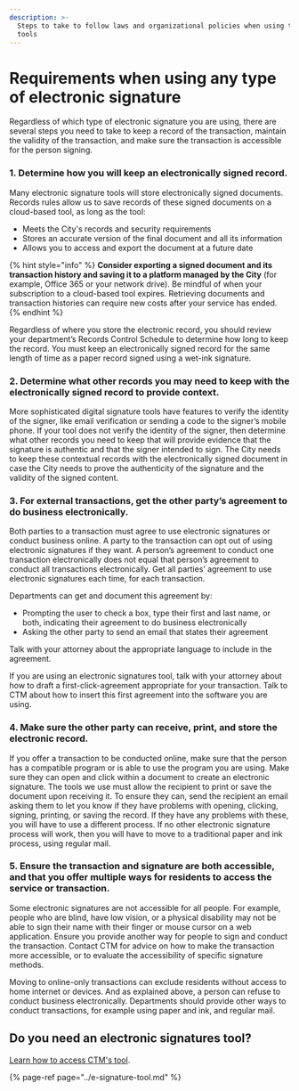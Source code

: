 ```yaml
---
description: >-
  Steps to take to follow laws and organizational policies when using these
  tools
---
```


# Requirements when using any type of electronic signature

Regardless of which type of electronic signature you are using, there are several steps you need to take to keep a record of the transaction, maintain the validity of the transaction, and make sure the transaction is accessible for the person signing.

### 1. Determine how you will keep an electronically signed record. 

Many electronic signature tools will store electronically signed documents. Records rules allow us to save records of these signed documents on a cloud-based tool, as long as the tool:

* Meets the City's records and security requirements
* Stores an accurate version of the final document and all its information
* Allows you to access and export the document at a future date

{% hint style="info" %}
**Consider exporting a signed document and its transaction history and saving it to a platform managed by the City** \(for example, Office 365 or your network drive\). Be mindful of when your subscription to a cloud-based tool expires. Retrieving documents and transaction histories can require new costs after your service has ended. 
{% endhint %}

Regardless of where you store the electronic record, you should review your department’s Records Control Schedule to determine how long to keep the record. You must keep an electronically signed record for the same length of time as a paper record signed using a wet-ink signature. 

### 2. Determine what other records you may need to keep with the electronically signed record to provide context. 

More sophisticated digital signature tools have features to verify the identity of the signer, like email verification or sending a code to the signer’s mobile phone. If your tool does not verify the identity of the signer, then determine what other records you need to keep that will provide evidence that the signature is authentic and that the signer intended to sign. The City needs to keep these contextual records with the electronically signed document in case the City needs to prove the authenticity of the signature and the validity of the signed content.  

### 3. For external transactions, get the other party’s agreement to do business electronically. 

Both parties to a transaction must agree to use electronic signatures or conduct business online. A party to the transaction can opt out of using electronic signatures if they want. A person’s agreement to conduct one transaction electronically does not equal that person’s agreement to conduct all transactions electronically. Get all parties’ agreement to use electronic signatures each time, for each transaction. 

Departments can get and document this agreement by:  

* Prompting the user to check a box, type their first and last name, or both, indicating their agreement to do business electronically 
* Asking the other party to send an email that states their agreement  

Talk with your attorney about the appropriate language to include in the agreement. 

If you are using an electronic signatures tool, talk with your attorney about how to draft a first-click-agreement appropriate for your transaction. Talk to CTM about how to insert this first agreement into the software you are using. 

### 4. Make sure the other party can receive, print, and store the electronic record. 

If you offer a transaction to be conducted online, make sure that the person has a compatible program or is able to use the program you are using. Make sure they can open and click within a document to create an electronic signature. The tools we use must allow the recipient to print or save the document upon receiving it. To ensure they can, send the recipient an email asking them to let you know if they have problems with opening, clicking, signing, printing, or saving the record. If they have any problems with these, you will have to use a different process.  If no other electronic signature process will work, then you will have to move to a traditional paper and ink process, using regular mail.   

### 5. Ensure the transaction and signature are both accessible, and that you offer multiple ways for residents to access the service or transaction. 

Some electronic signatures are not accessible for all people. For example, people who are blind, have low vision, or a physical disability may not be able to sign their name with their finger or mouse cursor on a web application. Ensure you provide another way for people to sign and conduct the transaction. Contact CTM for advice on how to make the transaction more accessible, or to evaluate the accessibility of specific signature methods. 

Moving to online-only transactions can exclude residents without access to home internet or devices. And as explained above, a person can refuse to conduct business electronically. Departments should provide other ways to conduct transactions, for example using paper and ink, and regular mail. 

## Do you need an electronic signatures tool?

[Learn how to access CTM's tool](../e-signature-tool.md). 

{% page-ref page="../e-signature-tool.md" %}

